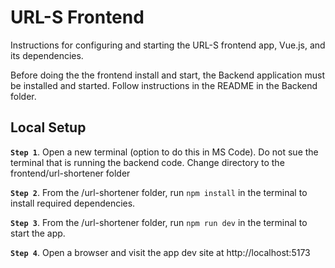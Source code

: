 # URL-S Frontend

Instructions for configuring and starting the URL-S frontend app, Vue.js, and its dependencies.

Before doing the the frontend install and start, the Backend application must be installed and started. Follow instructions in the README in the Backend folder.

## Local Setup
**`Step 1`**. Open a new terminal (option to do this in MS Code). Do not sue the terminal that is running the backend code. Change directory to the frontend/url-shortener folder
  
**`Step 2`**. From the /url-shortener folder, run `npm install` in the terminal to install required dependencies.
 
**`Step 3`**. From the /url-shortener folder, run `npm run dev` in the terminal to start the app.

**`Step 4`**. Open a browser and visit the app dev site at http://localhost:5173